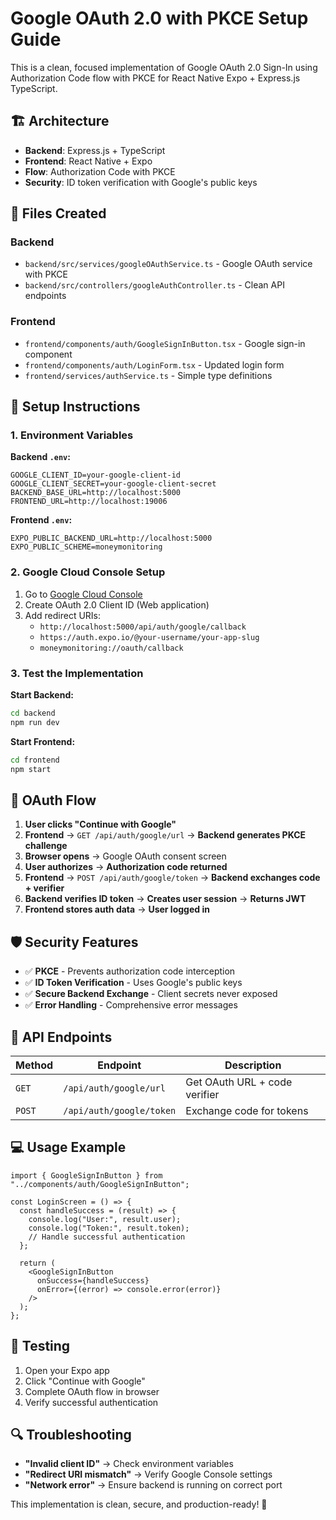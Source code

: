# Google OAuth 2.0 with PKCE Setup Guide

This is a clean, focused implementation of Google OAuth 2.0 Sign-In using Authorization Code flow with PKCE for React Native Expo + Express.js TypeScript.

## 🏗️ Architecture

- **Backend**: Express.js + TypeScript
- **Frontend**: React Native + Expo
- **Flow**: Authorization Code with PKCE
- **Security**: ID token verification with Google's public keys

## 📁 Files Created

### Backend

- `backend/src/services/googleOAuthService.ts` - Google OAuth service with PKCE
- `backend/src/controllers/googleAuthController.ts` - Clean API endpoints

### Frontend

- `frontend/components/auth/GoogleSignInButton.tsx` - Google sign-in component
- `frontend/components/auth/LoginForm.tsx` - Updated login form
- `frontend/services/authService.ts` - Simple type definitions

## 🔧 Setup Instructions

### 1. Environment Variables

**Backend `.env`:**

```env
GOOGLE_CLIENT_ID=your-google-client-id
GOOGLE_CLIENT_SECRET=your-google-client-secret
BACKEND_BASE_URL=http://localhost:5000
FRONTEND_URL=http://localhost:19006
```

**Frontend `.env`:**

```env
EXPO_PUBLIC_BACKEND_URL=http://localhost:5000
EXPO_PUBLIC_SCHEME=moneymonitoring
```

### 2. Google Cloud Console Setup

1. Go to [Google Cloud Console](https://console.cloud.google.com/)
2. Create OAuth 2.0 Client ID (Web application)
3. Add redirect URIs:
   - `http://localhost:5000/api/auth/google/callback`
   - `https://auth.expo.io/@your-username/your-app-slug`
   - `moneymonitoring://oauth/callback`

### 3. Test the Implementation

**Start Backend:**

```bash
cd backend
npm run dev
```

**Start Frontend:**

```bash
cd frontend
npm start
```

## 🔄 OAuth Flow

1. **User clicks "Continue with Google"**
2. **Frontend** → `GET /api/auth/google/url` → **Backend generates PKCE challenge**
3. **Browser opens** → Google OAuth consent screen
4. **User authorizes** → **Authorization code returned**
5. **Frontend** → `POST /api/auth/google/token` → **Backend exchanges code + verifier**
6. **Backend verifies ID token** → **Creates user session** → **Returns JWT**
7. **Frontend stores auth data** → **User logged in**

## 🛡️ Security Features

- ✅ **PKCE** - Prevents authorization code interception
- ✅ **ID Token Verification** - Uses Google's public keys
- ✅ **Secure Backend Exchange** - Client secrets never exposed
- ✅ **Error Handling** - Comprehensive error messages

## 🚀 API Endpoints

| Method | Endpoint                 | Description                   |
| ------ | ------------------------ | ----------------------------- |
| `GET`  | `/api/auth/google/url`   | Get OAuth URL + code verifier |
| `POST` | `/api/auth/google/token` | Exchange code for tokens      |

## 💻 Usage Example

```tsx
import { GoogleSignInButton } from "../components/auth/GoogleSignInButton";

const LoginScreen = () => {
  const handleSuccess = (result) => {
    console.log("User:", result.user);
    console.log("Token:", result.token);
    // Handle successful authentication
  };

  return (
    <GoogleSignInButton
      onSuccess={handleSuccess}
      onError={(error) => console.error(error)}
    />
  );
};
```

## 🧪 Testing

1. Open your Expo app
2. Click "Continue with Google"
3. Complete OAuth flow in browser
4. Verify successful authentication

## 🔍 Troubleshooting

- **"Invalid client ID"** → Check environment variables
- **"Redirect URI mismatch"** → Verify Google Console settings
- **"Network error"** → Ensure backend is running on correct port

This implementation is clean, secure, and production-ready! 🎉
